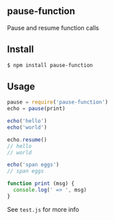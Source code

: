 ## pause-function

Pause and resume function calls

## Install

```bash
$ npm install pause-function
```

## Usage

```js
pause = require('pause-function')
echo = pause(print)

echo('hello')
echo('world')

echo.resume()
// hello
// world

echo('span eggs')
// span eggs

function print (msg) {
  console.log(' => ', msg)
}
```

See `test.js` for more info
